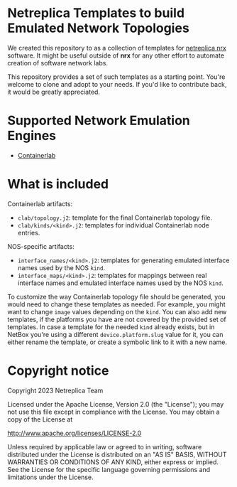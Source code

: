# Netreplica Templates to build Emulated Network Topologies

We created this repository to as a collection of templates for [netreplica nrx](https://github.com/netreplica/nrx) software. It might be useful outside of **nrx** for any other effort to automate creation of software network labs.

This repository provides a set of such templates as a starting point. You're welcome to clone and adopt to your needs. If you'd like to contribute back, it would be greatly appreciated.

# Supported Network Emulation Engines

* [Containerlab](https://containerlab.dev/)

# What is included

Containerlab artifacts:

* `clab/topology.j2`: template for the final Containerlab topology file.
* `clab/kinds/<kind>.j2`: templates for individual Containerlab node entries.

NOS-specific artifacts:

* `interface_names/<kind>.j2`: templates for generating emulated interface names used by the NOS `kind`.
* `interface_maps/<kind>.j2`: templates for mappings between real interface names and emulated interface names used by the NOS `kind`.

To customize the way Containerlab topology file should be generated, you would need to change these templates as needed. For example, you might want to change `image` values depending on the `kind`. You can also add new templates, if the platforms you have are not covered by the provided set of templates. In case a template for the needed `kind` already exists, but in NetBox you're using a different `device.platform.slug` value for it, you can either rename the template, or create a symbolic link to it with a new name.

# Copyright notice

Copyright 2023 Netreplica Team

Licensed under the Apache License, Version 2.0 (the "License");
you may not use this file except in compliance with the License.
You may obtain a copy of the License at

   http://www.apache.org/licenses/LICENSE-2.0

Unless required by applicable law or agreed to in writing, software
distributed under the License is distributed on an "AS IS" BASIS,
WITHOUT WARRANTIES OR CONDITIONS OF ANY KIND, either express or implied.
See the License for the specific language governing permissions and
limitations under the License.